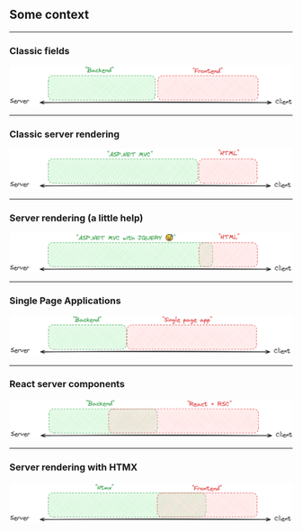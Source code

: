 ## Some context

<!-- .slide: class="is-module" -->

---

### Classic fields

![](/img/backend-frontend.png)

<!-- .slide: data-auto-animate -->

---

### Classic server rendering

![](/img/aspnetmvc.png)

<!-- .slide: data-auto-animate -->

---

### Server rendering (a little help)

![](/img/aspnetmvc-w-jquery.png)

<!-- .slide: data-auto-animate -->

---

### Single Page Applications

![](/img/backend-spa.png)

<!-- .slide: data-auto-animate -->

---

### React server components

![](/img/backend-rsc.png)

<!-- .slide: data-auto-animate -->

---

### Server rendering with HTMX

![](/img/htmx-frontend.png)

<!-- .slide: data-auto-animate -->